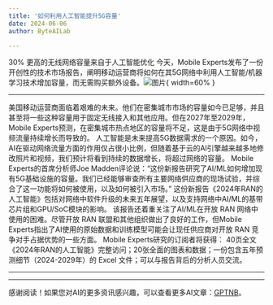 ```yaml
---
title: '如何利用人工智能提升5G容量'
date: 2024-06-06
author: ByteAILab

---
```


30% 更高的无线网络容量来自于人工智能优化
今天，Mobile Experts发布了一份开创性的技术市场报告，阐明移动运营商将如何在其5G网络中利用人工智能/机器学习技术增加容量，而无需购买额外设备。![图片](https://ai-techpark.com/wp-content/uploads/2024/06/How-AI-960x540.jpg){ width=60% }

---

美国移动运营商面临着艰难的未来。他们在密集城市市场的容量如今已足够，并且甚至将一些这种容量用于固定无线接入和其他应用。但在2027年至2029年，Mobile Experts预测，在密集城市热点地区的容量将不足，这是由于5G网络中视频流量持续增长而导致的。
人工智能是未来提高5G数据需求的一个原因。如今，AI在驱动网络流量方面的作用仅占很小比例，但随着基于云的AI引擎越来越多地修改照片和视频，我们预计将看到持续的数据增长，将超过网络的容量。
Mobile Experts的首席分析师Joe Madden评论说：“这份新报告研究了AI/ML如何增加现有5G基础设施的容量。我们已经能够审查所有主要网络供应商的现场试验，并综合了这一功能将如何被使用，以及如何被引入市场。”
这份新报告《2024年RAN的人工智能》包括对网络中软件升级的未来五年展望，以及支持网络中AI/ML的基带芯片组和GPU/SoC模块的影响。
该报告还着重关注了AI/ML在开放 RAN 网络中使用的困难。尽管开放 RAN 联盟和其他组织做出了良好的工作，但Mobile Experts指出了AI使用的原始数据和训练模型可能会让现任供应商对开放 RAN 竞争对手占据优势的一些方面。
Mobile Experts研究的订阅者将获得：
40页全文《2024年RAN的人工智能》完整访问；20张全面的图表和数据；一份包含五年预测细节（2024-2029年）的 Excel 文件；可以与报告背后的分析人员交流。

---
---
感谢阅读！如果您对AI的更多资讯感兴趣，可以查看更多AI文章：[GPTNB](https://gptnb.com)。